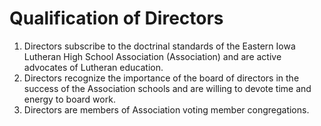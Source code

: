 # Qualification of Directors

1. Directors subscribe to the doctrinal standards of the Eastern Iowa Lutheran High School Association (Association) and are active advocates of Lutheran education. 
1. Directors recognize the importance of the board of directors in the success of the Association schools and are willing to devote time and energy to board work. 
1. Directors are members of Association voting member congregations.
